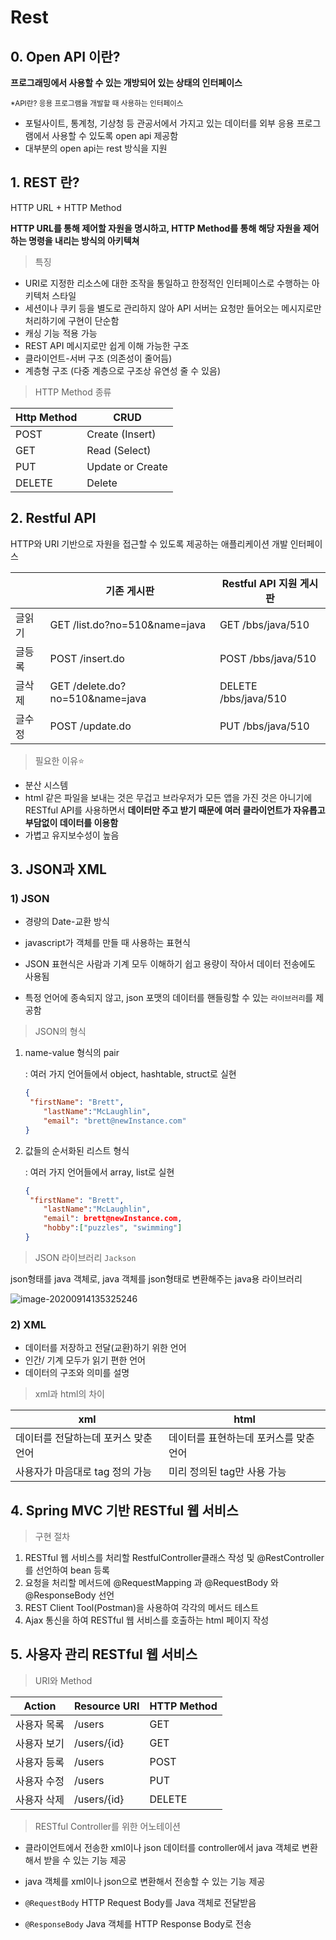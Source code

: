 # Rest

## 0. Open API 이란?

**프로그래밍에서 사용할 수 있는 개방되어 있는 상태의 인터페이스** 

<small> *API란? 응용 프로그램을 개발할 때 사용하는 인터페이스 </small>

- 포털사이트, 통계청, 기상청 등 관공서에서 가지고 있는 데이터를 외부 응용 프로그램에서 사용할 수 있도록 open api 제공함
- 대부분의 open api는 rest 방식을 지원



## 1. REST 란?

HTTP URL + HTTP Method

**HTTP URL를 통해 제어할 자원을 명시하고, HTTP Method를 통해 해당 자원을 제어하는 명령을 내리는 방식의 아키텍쳐**

> 특징

- URI로 지정한 리소스에 대한 조작을 통일하고 한정적인 인터페이스로 수행하는 아키텍처 스타일
- 세션이나 쿠키 등을 별도로 관리하지 않아 API 서버는 요청만 들어오는 메시지로만 처리하기에 구현이 단순함
- 캐싱 기능 적용 가능
- REST API 메시지로만 쉽게 이해 가능한 구조
- 클라이언트-서버 구조 (의존성이 줄어듬)
- 계층형 구조 (다중 계층으로 구조상 유연성 줄 수 있음)



> HTTP Method 종류

| Http Method | CRUD             |
| ----------- | ---------------- |
| POST        | Create (Insert)  |
| GET         | Read (Select)    |
| PUT         | Update or Create |
| DELETE      | Delete           |



## 2. Restful API

HTTP와 URI 기반으로 자원을 접근할 수 있도록 제공하는 애플리케이션 개발 인터페이스

|        | 기존 게시판                     | Restful API 지원 게시판 |
| ------ | ------------------------------- | ----------------------- |
| 글읽기 | GET /list.do?no=510&name=java   | GET /bbs/java/510       |
| 글등록 | POST /insert.do                 | POST /bbs/java/510      |
| 글삭제 | GET /delete.do?no=510&name=java | DELETE /bbs/java/510    |
| 글수정 | POST /update.do                 | PUT /bbs/java/510       |

> 필요한 이유⭐

- 분산 시스템
- html 같은 파일을 보내는 것은 무겁고 브라우저가 모든 앱을 가진 것은 아니기에 RESTful API를 사용하면서 **데이터만 주고 받기 때문에 여러 클라이언트가 자유롭고 부담없이 데이터를 이용함**
- 가볍고 유지보수성이 높음



## 3. JSON과 XML

### 1) JSON

- 경량의 Date-교환 방식

- javascript가 객체를 만들 때 사용하는 표현식
- JSON 표현식은 사람과 기계 모두 이해하기 쉽고 용량이 작아서 데이터 전송에도 사용됨
- 특정 언어에 종속되지 않고, json 포맷의 데이터를 핸들링할 수 있는 `라이브러리`를 제공함

> JSON의 형식

1. name-value 형식의 pair

   : 여러 가지 언어들에서 object, hashtable, struct로 실현

   ```json
   { 
   	"firstName": "Brett", 
       "lastName":"McLaughlin", 
       "email": "brett@newInstance.com" 
   } 
   ```

   

2. 값들의 순서화된 리스트 형식

   : 여러 가지 언어들에서 array, list로 실현

   ```json
   { 
   	"firstName": "Brett", 
       "lastName":"McLaughlin", 
       "email": brett@newInstance.com, 
       "hobby":["puzzles", "swimming"]
   } 
   ```



> JSON 라이브러리 `Jackson`

json형태를 java 객체로, java 객체를 json형태로 변환해주는 java용 라이브러리

![image-20200914135325246](C:\Users\user\AppData\Roaming\Typora\typora-user-images\image-20200914135325246.png)



### 2) XML

- 데이터를 저장하고 전달(교환)하기 위한 언어
- 인간/ 기계 모두가 읽기 편한 언어
- 데이터의 구조와 의미를 설명

> xml과 html의 차이

| xml                                  | html                                   |
| ------------------------------------ | -------------------------------------- |
| 데이터를 전달하는데 포커스 맞춘 언어 | 데이터를 표현하는데 포커스를 맞춘 언어 |
| 사용자가 마음대로 tag 정의 가능      | 미리 정의된 tag만 사용 가능            |





## 4. Spring MVC 기반 RESTful 웹 서비스

> 구현 절차

1. RESTful 웹 서비스를 처리할 RestfulController클래스 작성 및 @RestController 를 선언하여 bean 등록
2. 요청을 처리할 메서드에 @RequestMapping 과 @RequestBody 와 @ResponseBody 선언
3. REST Client Tool(Postman)을 사용하여 각각의 메서드 테스트
4. Ajax 통신을 하여 RESTful 웹 서비스를 호출하는 html 페이지 작성



## 5. 사용자 관리 RESTful 웹 서비스 

> URI와 Method

| Action      | Resource URI | HTTP Method |
| ----------- | ------------ | ----------- |
| 사용자 목록 | /users       | GET         |
| 사용자 보기 | /users/{id}  | GET         |
| 사용자 등록 | /users       | POST        |
| 사용자 수정 | /users       | PUT         |
| 사용자 삭제 | /users/{id}  | DELETE      |



> RESTful Controller를 위한 어노테이션

- 클라이언트에서 전송한 xml이나 json 데이터를 controller에서 java 객체로 변환해서 받을 수 있는 기능 제공
- java 객체를 xml이나 json으로 변환해서 전송할 수 있는 기능 제공

- `@RequestBody`  HTTP Request Body를 Java 객체로 전달받음
- `@ResponseBody`  Java 객체를 HTTP Response Body로 전송